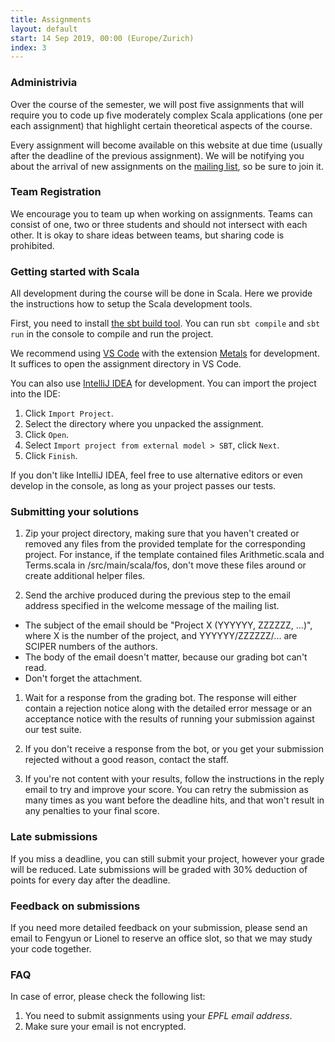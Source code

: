 ```yaml
---
title: Assignments
layout: default
start: 14 Sep 2019, 00:00 (Europe/Zurich)
index: 3
---
```


### Administrivia

Over the course of the semester, we will post five assignments that will require you to code up five moderately complex Scala applications (one per each assignment) that highlight certain theoretical aspects of the course.

Every assignment will become available on this website at due time (usually after the deadline of the previous assignment). We will be notifying you about the arrival of new assignments on the [mailing list](/index.html#mailing-list), so be sure to join it.

### Team Registration

We encourage you to team up when working on assignments. Teams can consist of one, two or three students and should not intersect with each other. It is okay to share ideas between teams, but sharing code is prohibited.

<!-- Please fill in the form below before __September 29, Sunday__:

<iframe src="https://docs.google.com/forms/d/e/1FAIpQLSfO9b6a5TIFKUNTCFmy5zjYQ-5I8WckXB8KK_vFHps7J4QwNw/viewform?embedded=true" width="640" height="650" frameborder="0" marginheight="0" marginwidth="0">Loading…</iframe> -->


### Getting started with Scala

All development during the course will be done in Scala. Here we provide the instructions
how to setup the Scala development tools.

First, you need to install [the sbt build tool](http://www.scala-sbt.org/download.html).
You can run `sbt compile` and `sbt run` in the console to compile and run the project.

We recommend using [VS Code](https://code.visualstudio.com/) with the
extension [Metals](https://marketplace.visualstudio.com/items?itemName=scalameta.metals)
for development. It suffices to open the assignment directory in VS Code.

You can also use [IntelliJ IDEA](https://www.jetbrains.com/idea/download) for development.
You can import the project into the IDE:

1. Click `Import Project`.
1. Select the directory where you unpacked the assignment.
1. Click `Open`.
1. Select `Import project from external model > SBT`, click `Next`.
1. Click `Finish`.

If you don't like IntelliJ IDEA, feel free to use alternative editors or even develop in the console,
as long as your project passes our tests.

### Submitting your solutions

1. Zip your project directory, making sure that you haven't created or removed any files from the provided template for the corresponding project. For instance, if the template contained files Arithmetic.scala and Terms.scala in /src/main/scala/fos, don't move these files around or create additional helper files.

1. Send the archive produced during the previous step to the email address specified in the welcome message of the mailing list.
  * The subject of the email should be "Project X (YYYYYY, ZZZZZZ, ...)", where X is the number of the project, and YYYYYY/ZZZZZZ/... are SCIPER numbers of the authors.
  * The body of the email doesn't matter, because our grading bot can't read.
  * Don't forget the attachment.

1. Wait for a response from the grading bot. The response will either contain a rejection notice along with the detailed error message or an acceptance notice with the results of running your submission against our test suite.

1. If you don't receive a response from the bot, or you get your submission rejected without a good reason, contact the staff.


1. If you're not content with your results, follow the instructions in the reply email to try and improve your score. You can retry the submission as many times as you want before the deadline hits, and that won't result in any penalties to your final score.

### Late submissions

If you miss a deadline, you can still submit your project, however your grade will be reduced. Late submissions will be graded with 30% deduction of points for every day after the deadline.

### Feedback on submissions

If you need more detailed feedback on your submission, please send an
email to Fengyun or Lionel to reserve an office slot, so that we may
study your code together.

### FAQ

In case of error, please check the following list:

1. You need to submit assignments using your _EPFL email address_.
2. Make sure your email is not encrypted.